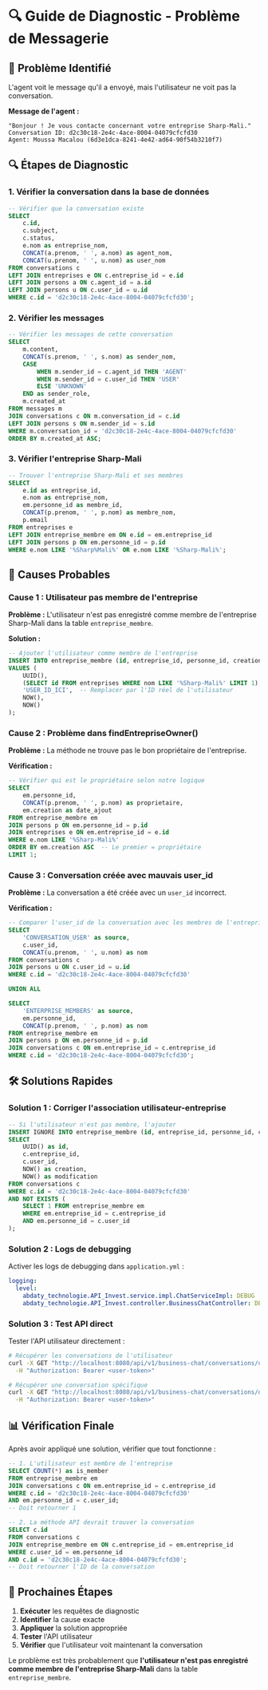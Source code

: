 # 🔍 Guide de Diagnostic - Problème de Messagerie

## 🚨 **Problème Identifié**

L'agent voit le message qu'il a envoyé, mais l'utilisateur ne voit pas la conversation.

**Message de l'agent :**
```
"Bonjour ! Je vous contacte concernant votre entreprise Sharp-Mali."
Conversation ID: d2c30c18-2e4c-4ace-8004-04079cfcfd30
Agent: Moussa Macalou (6d3e1dca-8241-4e42-ad64-90f54b3210f7)
```

## 🔍 **Étapes de Diagnostic**

### **1. Vérifier la conversation dans la base de données**

```sql
-- Vérifier que la conversation existe
SELECT 
    c.id,
    c.subject,
    c.status,
    e.nom as entreprise_nom,
    CONCAT(a.prenom, ' ', a.nom) as agent_nom,
    CONCAT(u.prenom, ' ', u.nom) as user_nom
FROM conversations c
LEFT JOIN entreprises e ON c.entreprise_id = e.id
LEFT JOIN persons a ON c.agent_id = a.id
LEFT JOIN persons u ON c.user_id = u.id
WHERE c.id = 'd2c30c18-2e4c-4ace-8004-04079cfcfd30';
```

### **2. Vérifier les messages**

```sql
-- Vérifier les messages de cette conversation
SELECT 
    m.content,
    CONCAT(s.prenom, ' ', s.nom) as sender_nom,
    CASE 
        WHEN m.sender_id = c.agent_id THEN 'AGENT'
        WHEN m.sender_id = c.user_id THEN 'USER'
        ELSE 'UNKNOWN'
    END as sender_role,
    m.created_at
FROM messages m
JOIN conversations c ON m.conversation_id = c.id
LEFT JOIN persons s ON m.sender_id = s.id
WHERE m.conversation_id = 'd2c30c18-2e4c-4ace-8004-04079cfcfd30'
ORDER BY m.created_at ASC;
```

### **3. Vérifier l'entreprise Sharp-Mali**

```sql
-- Trouver l'entreprise Sharp-Mali et ses membres
SELECT 
    e.id as entreprise_id,
    e.nom as entreprise_nom,
    em.personne_id as membre_id,
    CONCAT(p.prenom, ' ', p.nom) as membre_nom,
    p.email
FROM entreprises e
LEFT JOIN entreprise_membre em ON e.id = em.entreprise_id
LEFT JOIN persons p ON em.personne_id = p.id
WHERE e.nom LIKE '%Sharp%Mali%' OR e.nom LIKE '%Sharp-Mali%';
```

## 🎯 **Causes Probables**

### **Cause 1 : Utilisateur pas membre de l'entreprise**

**Problème :** L'utilisateur n'est pas enregistré comme membre de l'entreprise Sharp-Mali dans la table `entreprise_membre`.

**Solution :**
```sql
-- Ajouter l'utilisateur comme membre de l'entreprise
INSERT INTO entreprise_membre (id, entreprise_id, personne_id, creation, modification)
VALUES (
    UUID(),
    (SELECT id FROM entreprises WHERE nom LIKE '%Sharp-Mali%' LIMIT 1),
    'USER_ID_ICI',  -- Remplacer par l'ID réel de l'utilisateur
    NOW(),
    NOW()
);
```

### **Cause 2 : Problème dans findEntrepriseOwner()**

**Problème :** La méthode ne trouve pas le bon propriétaire de l'entreprise.

**Vérification :**
```sql
-- Vérifier qui est le propriétaire selon notre logique
SELECT 
    em.personne_id,
    CONCAT(p.prenom, ' ', p.nom) as proprietaire,
    em.creation as date_ajout
FROM entreprise_membre em
JOIN persons p ON em.personne_id = p.id
JOIN entreprises e ON em.entreprise_id = e.id
WHERE e.nom LIKE '%Sharp-Mali%'
ORDER BY em.creation ASC  -- Le premier = propriétaire
LIMIT 1;
```

### **Cause 3 : Conversation créée avec mauvais user_id**

**Problème :** La conversation a été créée avec un `user_id` incorrect.

**Vérification :**
```sql
-- Comparer l'user_id de la conversation avec les membres de l'entreprise
SELECT 
    'CONVERSATION_USER' as source,
    c.user_id,
    CONCAT(u.prenom, ' ', u.nom) as nom
FROM conversations c
JOIN persons u ON c.user_id = u.id
WHERE c.id = 'd2c30c18-2e4c-4ace-8004-04079cfcfd30'

UNION ALL

SELECT 
    'ENTERPRISE_MEMBERS' as source,
    em.personne_id,
    CONCAT(p.prenom, ' ', p.nom) as nom
FROM entreprise_membre em
JOIN persons p ON em.personne_id = p.id
JOIN conversations c ON em.entreprise_id = c.entreprise_id
WHERE c.id = 'd2c30c18-2e4c-4ace-8004-04079cfcfd30';
```

## 🛠️ **Solutions Rapides**

### **Solution 1 : Corriger l'association utilisateur-entreprise**

```sql
-- Si l'utilisateur n'est pas membre, l'ajouter
INSERT IGNORE INTO entreprise_membre (id, entreprise_id, personne_id, creation, modification)
SELECT 
    UUID() as id,
    c.entreprise_id,
    c.user_id,
    NOW() as creation,
    NOW() as modification
FROM conversations c
WHERE c.id = 'd2c30c18-2e4c-4ace-8004-04079cfcfd30'
AND NOT EXISTS (
    SELECT 1 FROM entreprise_membre em 
    WHERE em.entreprise_id = c.entreprise_id 
    AND em.personne_id = c.user_id
);
```

### **Solution 2 : Logs de debugging**

Activer les logs de debugging dans `application.yml` :

```yaml
logging:
  level:
    abdaty_technologie.API_Invest.service.impl.ChatServiceImpl: DEBUG
    abdaty_technologie.API_Invest.controller.BusinessChatController: DEBUG
```

### **Solution 3 : Test API direct**

Tester l'API utilisateur directement :

```bash
# Récupérer les conversations de l'utilisateur
curl -X GET "http://localhost:8080/api/v1/business-chat/conversations/user" \
  -H "Authorization: Bearer <user-token>"

# Récupérer une conversation spécifique
curl -X GET "http://localhost:8080/api/v1/business-chat/conversations/d2c30c18-2e4c-4ace-8004-04079cfcfd30" \
  -H "Authorization: Bearer <user-token>"
```

## 📊 **Vérification Finale**

Après avoir appliqué une solution, vérifier que tout fonctionne :

```sql
-- 1. L'utilisateur est membre de l'entreprise
SELECT COUNT(*) as is_member
FROM entreprise_membre em
JOIN conversations c ON em.entreprise_id = c.entreprise_id
WHERE c.id = 'd2c30c18-2e4c-4ace-8004-04079cfcfd30'
AND em.personne_id = c.user_id;
-- Doit retourner 1

-- 2. La méthode API devrait trouver la conversation
SELECT c.id
FROM conversations c
JOIN entreprise_membre em ON c.entreprise_id = em.entreprise_id
WHERE c.user_id = em.personne_id
AND c.id = 'd2c30c18-2e4c-4ace-8004-04079cfcfd30';
-- Doit retourner l'ID de la conversation
```

## 🎯 **Prochaines Étapes**

1. **Exécuter** les requêtes de diagnostic
2. **Identifier** la cause exacte
3. **Appliquer** la solution appropriée
4. **Tester** l'API utilisateur
5. **Vérifier** que l'utilisateur voit maintenant la conversation

Le problème est très probablement que **l'utilisateur n'est pas enregistré comme membre de l'entreprise Sharp-Mali** dans la table `entreprise_membre`.
